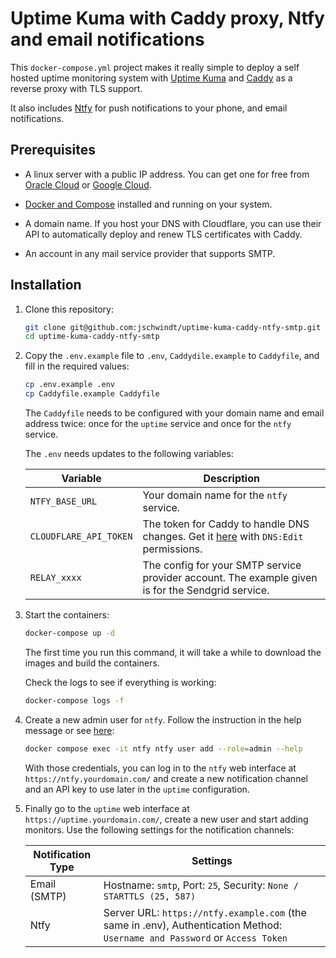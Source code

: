 # Uptime Kuma with Caddy proxy, Ntfy and email notifications

This `docker-compose.yml` project makes it really simple to deploy a self hosted uptime monitoring system with [Uptime Kuma](https://github.com/louislam/uptime-kuma) and [Caddy](https://caddyserver.com/) as a reverse proxy with TLS support.

It also includes [Ntfy](https://github.com/binwiederhier/ntfy) for push notifications to your phone, and email notifications.

## Prerequisites

- A linux server with a public IP address. You can get one for free from [Oracle Cloud](https://www.oracle.com/cloud/free/) or [Google Cloud](https://cloud.google.com/free).

- [Docker and Compose](https://docs.docker.com/engine/install/ubuntu/) installed and running on your system.

- A domain name. If you host your DNS with Cloudflare, you can use their API to automatically deploy and renew TLS certificates with Caddy.

- An account in any mail service provider that supports SMTP.

## Installation

1. Clone this repository:

    ```bash
    git clone git@github.com:jschwindt/uptime-kuma-caddy-ntfy-smtp.git
    cd uptime-kuma-caddy-ntfy-smtp
    ```
2. Copy the `.env.example` file to `.env`, `Caddydile.example` to `Caddyfile`, and fill in the required values:

    ```bash
    cp .env.example .env
    cp Caddyfile.example Caddyfile
    ```
    The `Caddyfile` needs to be configured with your domain name and email address twice: once for the `uptime` service and once for the `ntfy` service.

    The `.env` needs updates to the following variables:

    | Variable | Description |
    | --- | --- |
    | `NTFY_BASE_URL` | Your domain name for the `ntfy` service. |
    | `CLOUDFLARE_API_TOKEN` | The token for Caddy to handle DNS changes. Get it [here](https://dash.cloudflare.com/profile/api-tokens) with `DNS:Edit` permissions. |
    | `RELAY_xxxx` | The config for your SMTP service provider account. The example given is for the Sendgrid service. |

3. Start the containers:

    ```bash
    docker-compose up -d
    ```
    The first time you run this command, it will take a while to download the images and build the containers.

    Check the logs to see if everything is working:

    ```bash
    docker-compose logs -f
    ```
4. Create a new admin user for `ntfy`. Follow the instruction in the help message or see [here](https://docs.ntfy.sh/config/#users-and-roles):

    ```bash
    docker compose exec -it ntfy ntfy user add --role=admin --help
    ```
    With those credentials, you can log in to the `ntfy` web interface at `https://ntfy.yourdomain.com/` and create a new notification channel and an API key to use later in the `uptime` configuration.

5. Finally go to the `uptime` web interface at `https://uptime.yourdomain.com/`, create a new user and start adding monitors. Use the following settings for the notification channels:

    | Notification Type | Settings |
    | --- | --- |
    | Email (SMTP) | Hostname: `smtp`, Port: `25`, Security: `None / STARTTLS (25, 587)` |
    | Ntfy | Server URL: `https://ntfy.example.com` (the same in .env), Authentication Method: `Username and Password` or `Access Token`|
